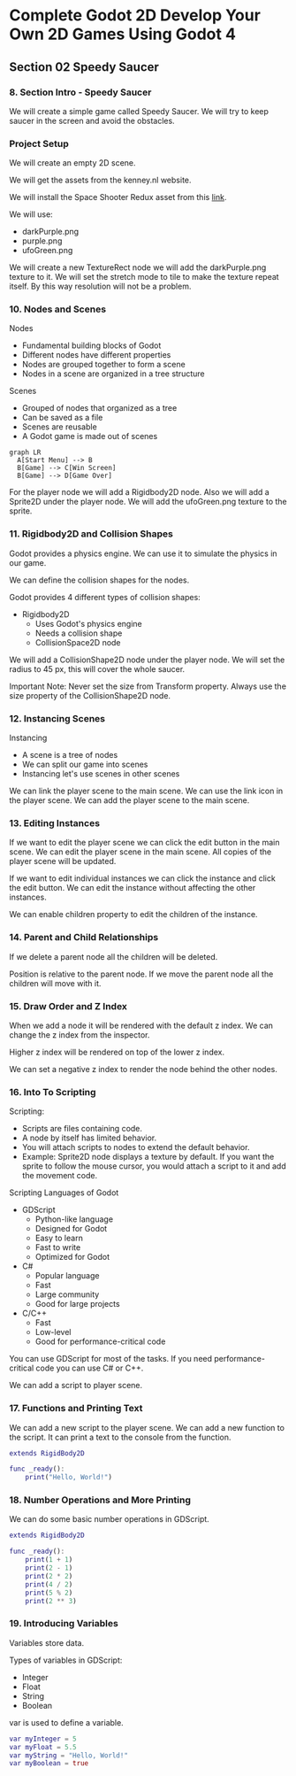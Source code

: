 # Complete Godot 2D Develop Your Own 2D Games Using Godot 4

## Section 02 Speedy Saucer

### 8. Section Intro - Speedy Saucer

We will create a simple game called Speedy Saucer. We will try to keep saucer in the screen and avoid the obstacles.

### Project Setup

We will create an empty 2D scene.

We will get the assets from the kenney.nl website.

We will install the Space Shooter Redux asset from this [link](https://kenney.nl/assets/space-shooter-redux).

We will use:

- darkPurple.png
- purple.png
- ufoGreen.png

We will create a new TextureRect node we will add the darkPurple.png texture to it. We will set the stretch mode to tile to make the texture repeat itself. By this way resolution will not be a problem.

### 10. Nodes and Scenes

Nodes

- Fundamental building blocks of Godot
- Different nodes have different properties
- Nodes are grouped together to form a scene
- Nodes in a scene are organized in a tree structure

Scenes

- Grouped of nodes that organized as a tree
- Can be saved as a file
- Scenes are reusable
- A Godot game is made out of scenes

```mermaid
graph LR
  A[Start Menu] --> B 
  B[Game] --> C[Win Screen]
  B[Game] --> D[Game Over]
```

For the player node we will add a Rigidbody2D node. Also we will add a Sprite2D under the player node. We will add the ufoGreen.png texture to the sprite.

### 11. Rigidbody2D and Collision Shapes

Godot provides a physics engine. We can use it to simulate the physics in our game.

We can define the collision shapes for the nodes.

Godot provides 4 different types of collision shapes:

- Rigidbody2D
  - Uses Godot's physics engine
  - Needs a collision shape
  - CollisionSpace2D node

We will add a CollisionShape2D node under the player node. We will set the radius to 45 px, this will cover the whole saucer.

Important Note: Never set the size from Transform property. Always use the size property of the CollisionShape2D node.

### 12. Instancing Scenes

Instancing

- A scene is a tree of nodes
- We can split our game into scenes
- Instancing let's use scenes in other scenes

We can link the player scene to the main scene. We can use the link icon in the player scene. We can add the player scene to the main scene.

### 13. Editing Instances

If we want to edit the player scene we can click the edit button in the main scene. We can edit the player scene in the main scene. All copies of the player scene will be updated.

If we want to edit individual instances we can click the instance and click the edit button. We can edit the instance without affecting the other instances.

We can enable children property to edit the children of the instance.

### 14. Parent and Child Relationships

If we delete a parent node all the children will be deleted.

Position is relative to the parent node. If we move the parent node all the children will move with it.

### 15. Draw Order and Z Index

When we add a node it will be rendered with the default z index. We can change the z index from the inspector.

Higher z index will be rendered on top of the lower z index.

We can set a negative z index to render the node behind the other nodes.

### 16. Into To Scripting

Scripting:

- Scripts are files containing code.
- A node by itself has limited behavior.
- You will attach scripts to nodes to extend the default behavior.
- Example: Sprite2D node displays a texture by default. If you want the sprite to follow the mouse cursor, you would attach a script to it and add the movement code.

Scripting Languages of Godot

- GDScript
  - Python-like language
  - Designed for Godot
  - Easy to learn
  - Fast to write
  - Optimized for Godot
- C#
  - Popular language
  - Fast
  - Large community
  - Good for large projects
- C/C++
  - Fast
  - Low-level
  - Good for performance-critical code

You can use GDScript for most of the tasks. If you need performance-critical code you can use C# or C++.

We can add a script to player scene.

### 17. Functions and Printing Text

We can add a new script to the player scene. We can add a new function to the script. It can print a text to the console from the function.

```gd
extends RigidBody2D

func _ready():
    print("Hello, World!")
```

### 18. Number Operations and More Printing

We can do some basic number operations in GDScript.

```gd
extends RigidBody2D

func _ready():
    print(1 + 1)
    print(2 - 1)
    print(2 * 2)
    print(4 / 2)
    print(5 % 2)
    print(2 ** 3)
```

### 19. Introducing Variables

Variables store data.

Types of variables in GDScript:

- Integer
- Float
- String
- Boolean

var is used to define a variable.

```gd
var myInteger = 5
var myFloat = 5.5
var myString = "Hello, World!"
var myBoolean = true
```



